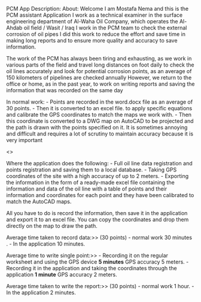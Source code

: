 PCM App Description:
About:
Welcome
I am Mostafa Nema and this is the PCM assistant Application
I work as a technical examiner in the surface engineering department of Al-Waha Oil Company, which operates the Al-Ahdab oil field / Wasit / Iraq
I work in the PCM team to check the external corrosion of oil pipes
I did this work to reduce the effort and save time in making long reports and to ensure more quality and accuracy to save information.

The work of the PCM has always been tiring and exhausting, as we work in various parts of the field and travel long distances on foot daily to check the oil lines accurately and look for potential corrosion points, as an average of  150 kilometers  of pipelines are checked annually 
However, we return to the office or home, as in the past year, to work on writing reports and saving the information that was recorded on the same day

In normal work:
    - Points are recorded in the word.docx file as an average of 30 points.
    - Then it is converted to an excel file. to apply specific equations and calibrate the GPS coordinates to match the maps we work with.
    - Then this coordinate is converted to a DWG map on AutoCAD to be projected and the path is drawn with the points specified on it.
      It is sometimes annoying and difficult and requires a lot of scrutiny to maintain accuracy because it is very important

<<So the reason for this application is to facilitate the task of preparation and help save a lot of time>>

Where the application does the following:
      - Full oil line data registration and points registration and saving them to a local database.
      - Taking GPS coordinates of the site with a high accuracy of up to 2 meters.
      - Exporting the information in the form of a ready-made excel file containing the information and data of the oil line with a table         of points and their information and coordinates for each point and they have been calibrated to match the AutoCAD maps.

All you have to do is record the information, then save it in the application and export it to an excel file. You can copy the coordinates and drop them directly on the map to draw the path.


Average time taken to record data:>>
(30 points)
        - normal work  30 minutes .
        - In the application  10 minutes.

Average time to write single point:>>
      - Recording it on the regular worksheet and using the GPS device <b>5 minutes</b> GPS accuracy 5 meters.
      - Recording it in the application and taking the coordinates through the application <b>1 minute</b>  GPS accuracy 2 meters.


Average time taken to write the report:>>
(30 points)
     - normal work  1 hour.
     - In the application  2 minutes.




